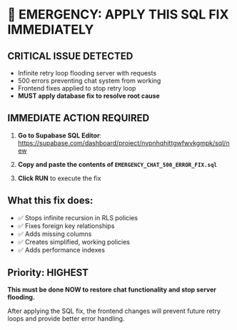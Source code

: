 # 🚨 EMERGENCY: APPLY THIS SQL FIX IMMEDIATELY

## CRITICAL ISSUE DETECTED
- Infinite retry loop flooding server with requests
- 500 errors preventing chat system from working
- Frontend fixes applied to stop retry loop
- **MUST apply database fix to resolve root cause**

## IMMEDIATE ACTION REQUIRED

1. **Go to Supabase SQL Editor**: https://supabase.com/dashboard/project/nvpnhqhjttgwfwvkgmpk/sql/new

2. **Copy and paste the contents of `EMERGENCY_CHAT_500_ERROR_FIX.sql`**

3. **Click RUN** to execute the fix

## What this fix does:
- ✅ Stops infinite recursion in RLS policies
- ✅ Fixes foreign key relationships
- ✅ Adds missing columns
- ✅ Creates simplified, working policies
- ✅ Adds performance indexes

## Priority: HIGHEST
**This must be done NOW to restore chat functionality and stop server flooding.**

After applying the SQL fix, the frontend changes will prevent future retry loops and provide better error handling.
